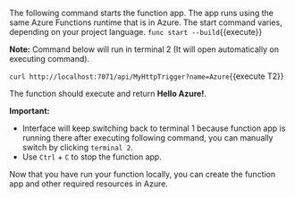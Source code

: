 The following command starts the function app. The app runs using the same Azure Functions runtime that is in Azure. The start command varies, depending on your project language.
`func start --build`{{execute}}

**Note:** Command below will run in terminal 2 (It will open automatically on executing command). 

`curl http://localhost:7071/api/MyHttpTrigger?name=Azure`{{execute T2}}

The function should execute and return **Hello Azure!**. 

**Important:**
- Interface will keep switching back to terminal 1 because function app is running there after executing following command, you can manually switch by clicking `terminal 2`.
- Use `Ctrl` + `C` to stop the function app.

Now that you have run your function locally, you can create the function app and other required resources in Azure.

